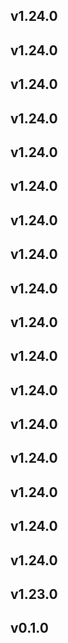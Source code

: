 ## v1.24.0
## v1.24.0
## v1.24.0
## v1.24.0
## v1.24.0
## v1.24.0
## v1.24.0
## v1.24.0
## v1.24.0
## v1.24.0
## v1.24.0
## v1.24.0
## v1.24.0
## v1.24.0
## v1.24.0
## v1.24.0
## v1.24.0
## v1.23.0
## v0.1.0
